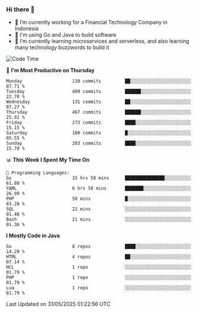 ### Hi there 👋

<!--
**mazzama/mazzama** is a ✨ _special_ ✨ repository because its `README.md` (this file) appears on your GitHub profile.

Here are some ideas to get you started:

- 🔭 I’m currently working on ...
- 🌱 I’m currently learning ...
- 👯 I’m looking to collaborate on ...
- 🤔 I’m looking for help with ...
- 💬 Ask me about ...
- 📫 How to reach me: ...
- 😄 Pronouns: ...
- ⚡ Fun fact: ...
-->

- 🔭 I’m currently working for a Financial Technology Company in Indonesia
- :gun: I'm using Go and Java to build software
- 🌱 I’m currently learning microservices and serverless, and also learning many technology buzzwords to build it

<!--START_SECTION:waka-->
![Code Time](http://img.shields.io/badge/Code%20Time-3%2C964%20hrs%2052%20mins-blue)

📅 **I'm Most Productive on Thursday** 

```text
Monday                   139 commits         ██░░░░░░░░░░░░░░░░░░░░░░░   07.71 % 
Tuesday                  409 commits         ██████░░░░░░░░░░░░░░░░░░░   22.70 % 
Wednesday                131 commits         ██░░░░░░░░░░░░░░░░░░░░░░░   07.27 % 
Thursday                 467 commits         ██████░░░░░░░░░░░░░░░░░░░   25.92 % 
Friday                   273 commits         ████░░░░░░░░░░░░░░░░░░░░░   15.15 % 
Saturday                 100 commits         █░░░░░░░░░░░░░░░░░░░░░░░░   05.55 % 
Sunday                   283 commits         ████░░░░░░░░░░░░░░░░░░░░░   15.70 % 
```


📊 **This Week I Spent My Time On** 

```text
💬 Programming Languages: 
Go                       15 hrs 58 mins      ███████████████░░░░░░░░░░   61.88 % 
YAML                     6 hrs 58 mins       ███████░░░░░░░░░░░░░░░░░░   26.99 % 
PHP                      50 mins             █░░░░░░░░░░░░░░░░░░░░░░░░   03.28 % 
SQL                      22 mins             ░░░░░░░░░░░░░░░░░░░░░░░░░   01.48 % 
Bash                     21 mins             ░░░░░░░░░░░░░░░░░░░░░░░░░   01.36 % 
```

**I Mostly Code in Java** 

```text
Go                       8 repos             ████░░░░░░░░░░░░░░░░░░░░░   14.29 % 
HTML                     4 repos             ██░░░░░░░░░░░░░░░░░░░░░░░   07.14 % 
HCL                      1 repo              ░░░░░░░░░░░░░░░░░░░░░░░░░   01.79 % 
PHP                      1 repo              ░░░░░░░░░░░░░░░░░░░░░░░░░   01.79 % 
Lua                      1 repo              ░░░░░░░░░░░░░░░░░░░░░░░░░   01.79 % 
```




 Last Updated on 31/05/2025 01:22:56 UTC
<!--END_SECTION:waka-->
